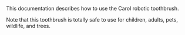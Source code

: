 This documentation describes how to use the Carol
robotic toothbrush.

Note that this toothbrush is totally safe to use
for children, adults, pets, wildlife, and trees.
